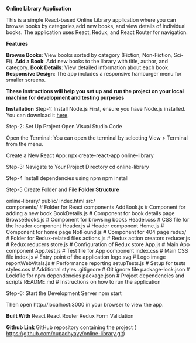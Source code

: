 **Online Library Application**

 This is a simple React-based Online Library application where you can browse books by categories,add new books, 
 and view details of individual books. The application uses React, Redux, and React Router for navigation.

 **Features**

 **Browse Books**: View books sorted by category (Fiction, Non-Fiction, Sci-Fi).
 **Add a Book**: Add new books to the library with title, author, and category.
 **Book Details**: View detailed information about each book.
 **Responsive Design**: The app includes a responsive hamburger menu for smaller screens.

**These instructions will help you set up and run the project on your local machine for development and testing purposes**

**Installation**
Step-1: Install Node.js
First, ensure you have Node.js installed. You can download it [here](https://nodejs.org/en/).

Step-2: Set Up Project
Open Visual Studio Code

Open the Terminal:
You can open the terminal by selecting View > Terminal from the menu.

Create a New React App:
npx create-react-app online-library

Step-3: Navigate to Your Project Directory
cd online-library 

Step-4 Install dependencies using npm 
npm install

Step-5 Create Folder and File 
 **Folder Structure**

online-library/
public/
index.html
src/        
components/          # Folder for React components
AddBook.js           # Component for adding a new book
BookDetails.js       # Component for book details page
BrowseBooks.js       # Component for browsing books
Header.css           # CSS file for the header component
Header.js            # Header component
Home.js              # Component for home page
NotFound.js          # Component for 404 page
redux/               # Folder for Redux-related files
actions.js           # Redux action creators
reducer.js           # Redux reducers
store.js             # Configuration of Redux store
App.js               # Main App component
App.test.js          # Test file for App component
index.css            # Main CSS file
index.js             # Entry point of the application
logo.svg             # Logo image
reportWebVitals.js   # Performance reporting
setupTests.js        # Setup for tests
styles.css           # Additional styles
.gitignore               # Git ignore file
package-lock.json        # Lockfile for npm dependencies
package.json             # Project dependencies and scripts
README.md                # Instructions on how to run the application

Step-6: Start the Development Server
npm start

Then open  http://localhost:3000 in your browser to view the app.

**Built With**
 React
 React Router
 Redux 
 Form Validation

 **Github Link**
GitHub repository containing the project ( https://github.com/cupadhyayy/online-library.git)
